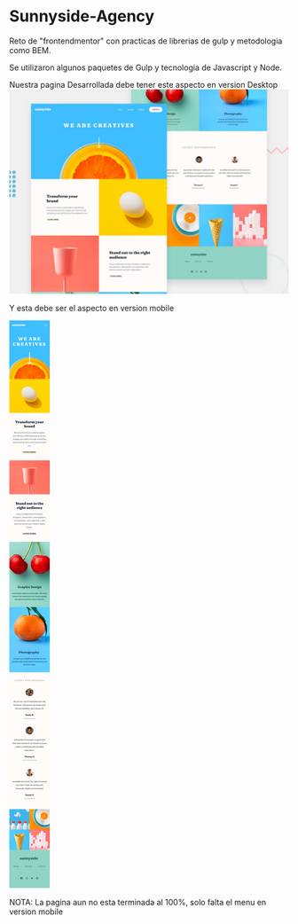 # Sunnyside-Agency
Reto de "frontendmentor" con practicas de librerias de gulp y metodologia como BEM.

Se utilizaron algunos paquetes de Gulp y tecnologia de Javascript y Node.

Nuestra pagina Desarrollada debe tener este aspecto en version Desktop
![imagen version desktop](design/desktop-preview.jpg)

Y esta debe ser el aspecto en version mobile

![Imagen version mobile](design/mobile-design.jpg)

NOTA: La pagina aun no esta terminada al 100%, solo falta el menu en version mobile
